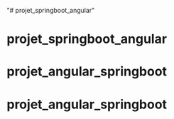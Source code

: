"# projet_springboot_angular" 
# projet_springboot_angular
# projet_angular_springboot
# projet_angular_springboot
